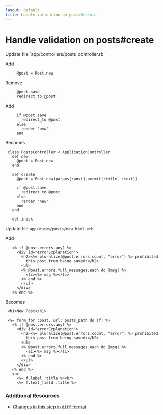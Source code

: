 ```yaml
---
layout: default
title: Handle validation on posts#create
---
```


<h1 id="main">Handle validation on posts#create</h1>
Update file `app/controllers/posts_controller.rb`

Add
<pre><code>     @post = Post.new</code></pre>


Remove
<pre><code>     @post.save
     redirect_to @post</code></pre>


Add
<pre><code>     if @post.save
       redirect_to @post
     else
       render &#39;new&#39;
     end</code></pre>


Becomes
<pre><code> class PostsController &lt; ApplicationController
   def new
     @post = Post.new
   end
&nbsp;
   def create
     @post = Post.new(params[:post].permit(:title, :text))
&nbsp;
     if @post.save
       redirect_to @post
     else
       render &#39;new&#39;
     end
   end
&nbsp;
   def index
</code></pre>


Update file `app/views/posts/new.html.erb`

Add
<pre><code>   &lt;% if @post.errors.any? %&gt;
     &lt;div id=&quot;errorExplanation&quot;&gt;
       &lt;h2&gt;&lt;%= pluralize(@post.errors.count, &quot;error&quot;) %&gt; prohibited
         this post from being saved:&lt;/h2&gt;
       &lt;ul&gt;
       &lt;% @post.errors.full_messages.each do |msg| %&gt;
         &lt;li&gt;&lt;%= msg %&gt;&lt;/li&gt;
       &lt;% end %&gt;
       &lt;/ul&gt;
     &lt;/div&gt;
   &lt;% end %&gt;</code></pre>


Becomes
<pre><code> &lt;h1&gt;New Post&lt;/h1&gt;
&nbsp;
 &lt;%= form_for :post, url: posts_path do |f| %&gt;
   &lt;% if @post.errors.any? %&gt;
     &lt;div id=&quot;errorExplanation&quot;&gt;
       &lt;h2&gt;&lt;%= pluralize(@post.errors.count, &quot;error&quot;) %&gt; prohibited
         this post from being saved:&lt;/h2&gt;
       &lt;ul&gt;
       &lt;% @post.errors.full_messages.each do |msg| %&gt;
         &lt;li&gt;&lt;%= msg %&gt;&lt;/li&gt;
       &lt;% end %&gt;
       &lt;/ul&gt;
     &lt;/div&gt;
   &lt;% end %&gt;
   &lt;p&gt;
     &lt;%= f.label :title %&gt;&lt;br&gt;
     &lt;%= f.text_field :title %&gt;
</code></pre>



### Additional Resources

* [Changes in this step in `diff` format](https://github.com/software-academy/rails_getting_started_bdd/commit/ac9f5e211b55378fc65e36a49461ea11e06736e7)

